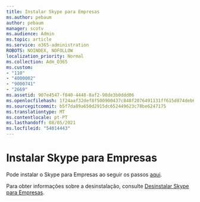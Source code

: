 ```yaml
---
title: Instalar Skype para Empresas
ms.author: pebaum
author: pebaum
manager: scotv
ms.audience: Admin
ms.topic: article
ms.service: o365-administration
ROBOTS: NOINDEX, NOFOLLOW
localization_priority: Normal
ms.collection: Adm_O365
ms.custom:
- "110"
- "4000002"
- "9000741"
- "2669"
ms.assetid: 907e4547-f840-4448-8af2-98de3b0ddd06
ms.openlocfilehash: 1f24aaf32def8f500900437c848f2076491131ff615d874deb685ccb8c5f3271
ms.sourcegitcommit: b5f7da89a650d2915dc652449623c78be6247175
ms.translationtype: MT
ms.contentlocale: pt-PT
ms.lasthandoff: 08/05/2021
ms.locfileid: "54014443"
---
```

# <a name="install-skype-for-business"></a>Instalar Skype para Empresas

Pode instalar o Skype para Empresas ao seguir os passos [aqui](https://support.office.com/article/Install-Skype-for-Business-8a0d4da8-9d58-44f9-9759-5c8f340cb3fb.aspx).

Para obter informações sobre a desinstalação, consulte [Desinstalar Skype para Empresas](https://support.office.com/article/uninstall-skype-for-business-28c4a036-7f22-406c-b7f4-87894cbaf902).